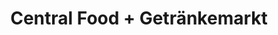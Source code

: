 ---
title: "Central Food + Getränkemarkt"
url: /berlin/central-food-getraenkemarkt/
shop: Lebensmittel
---